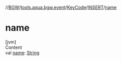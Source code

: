 //[BGW](../../../../index.md)/[tools.aqua.bgw.event](../../index.md)/[KeyCode](../index.md)/[INSERT](index.md)/[name](name.md)



# name  
[jvm]  
Content  
val [name](name.md): [String](https://kotlinlang.org/api/latest/jvm/stdlib/kotlin/-string/index.html)  



